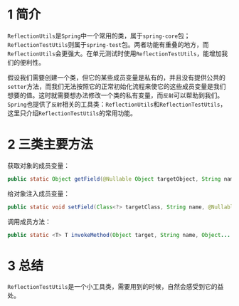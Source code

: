 # 1 简介

`ReflectionUtils`是`Spring`中一个常用的类，属于`spring-core`包；`ReflectionTestUtils`则属于`spring-test`包。两者功能有重叠的地方，而`ReflectionUtils`会更强大。在单元测试时使用`ReflectionTestUtils`，能增加我们的便利性。



假设我们需要创建一个类，但它的某些成员变量是私有的，并且没有提供公共的`setter`方法，而我们无法按照它的正常初始化流程来使它的这些成员变量是我们想要的值。这时就需要想办法修改一个类的私有变量，而`反射`可以帮助到我们。`Spring`也提供了`反射`相关的工具类：`ReflectionUtils`和`ReflectionTestUtils`，这里只介绍`ReflectionTestUtils`的常用功能。



# 2 三类主要方法

获取对象的成员变量：

```java
public static Object getField(@Nullable Object targetObject, String name)
```



给对象注入成员变量：

```java
public static void setField(Class<?> targetClass, String name, @Nullable Object value)
```



调用成员方法：

```java
public static <T> T invokeMethod(Object target, String name, Object... args)
```



# 3 总结

`ReflectionTestUtils`是一个小工具类，需要用到的时候，自然会感受到它的益处。

